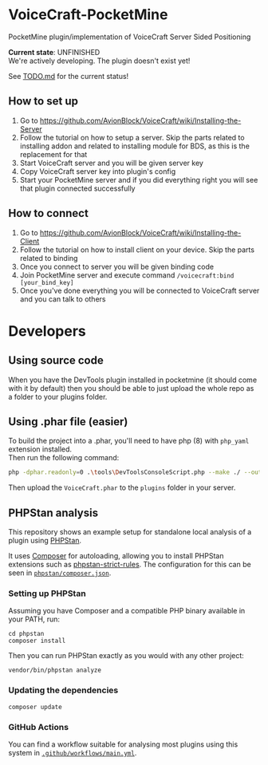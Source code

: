 # VoiceCraft-PocketMine

PocketMine plugin/implementation of VoiceCraft Server Sided Positioning

**Current state**: UNFINISHED  
We're actively developing. The plugin doesn't exist yet!

See [TODO.md](TODO.md) for the current status!


## How to set up

1. Go to https://github.com/AvionBlock/VoiceCraft/wiki/Installing-the-Server
2. Follow the tutorial on how to setup a server. Skip the parts related to installing addon and related to installing module for BDS, as this is the replacement for that
3. Start VoiceCraft server and you will be given server key
4. Copy VoiceCraft server key into plugin's config
5. Start your PocketMine server and if you did everything right you will see that plugin connected successfully

## How to connect

1. Go to https://github.com/AvionBlock/VoiceCraft/wiki/Installing-the-Client
2. Follow the tutorial on how to install client on your device. Skip the parts related to binding
3. Once you connect to server you will be given binding code
4. Join PocketMine server and execute command `/voicecraft:bind [your_bind_key]`
5. Once you've done everything you will be connected to VoiceCraft server and you can talk to others


# Developers

## Using source code

When you have the DevTools plugin installed in pocketmine (it should come with it by default)
then you should be able to just upload the whole repo as a folder to your plugins folder.


## Using .phar file (easier)

To build the project into a .phar, you'll need to have php (8) with `php_yaml` extension installed.  
Then run the following command:
```sh
php -dphar.readonly=0 .\tools\DevToolsConsoleScript.php --make ./ --out VoiceCraft.phar
```

Then upload the `VoiceCraft.phar` to the `plugins` folder in your server.


## PHPStan analysis
This repository shows an example setup for standalone local analysis of a plugin using [PHPStan](https://phpstan.org).

It uses [Composer](https://getcomposer.org) for autoloading, allowing you to install PHPStan extensions such as [phpstan-strict-rules](https://github.com/phpstan/phpstan-strict-rules). The configuration for this can be seen in [`phpstan/composer.json`](/phpstan/composer.json).

### Setting up PHPStan
Assuming you have Composer and a compatible PHP binary available in your PATH, run:
```
cd phpstan
composer install
```

Then you can run PHPStan exactly as you would with any other project:
```
vendor/bin/phpstan analyze
```

### Updating the dependencies
```
composer update
```

### GitHub Actions
You can find a workflow suitable for analysing most plugins using this system in [`.github/workflows/main.yml`](/.github/workflows/main.yml).
